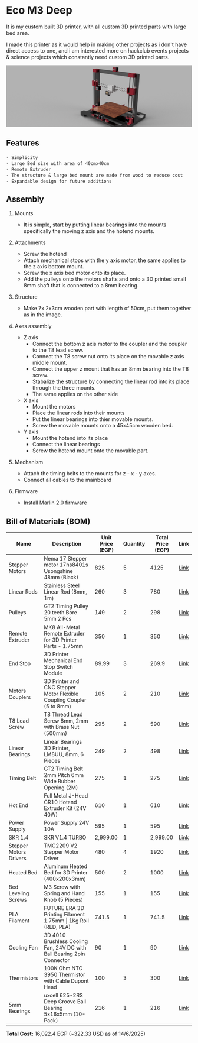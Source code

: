 # Eco M3 Deep
It is my custom built 3D printer, with all custom 3D printed parts with large bed area.

I made this printer as it would help in making other projects as i don't have direct access to one, and i am interested more on hackclub events projects & science projects which constantly need custom 3D printed parts.

![The Printer](./Rendered/ThePrinter.png)

## Features 
    - Simplicity
    - Large Bed size with area of 40cmx40cm
    - Remote Extruder
    - The structure & large bed mount are made from wood to reduce cost
    - Expandable design for future additions

## Assembly
1. Mounts 

    - It is simple, start by putting linear bearings into the mounts specifically the moving z axis and the hotend mounts. 
2. Attachments
    -  Screw the hotend
    - Attach mechanical stops with the y axis motor, the same applies to the z axis bottom mount.
    - Screw the x axis bed motor onto its place.
    - Add the pulleys onto the motors shafts and onto a 3D printed small 8mm shaft that is connected to a 8mm bearing.
3. Structure
    - Make 7x 2x3cm wooden part with length of 50cm, put them together as in the image.
4. Axes assembly
    - Z axis
        - Connect the bottom z axis motor to the coupler and the coupler to the T8 lead screw.
        - Connect the T8 screw nut onto its place on the movable z axis middle mount.
        - Connect the upper z mount that has an 8mm bearing into the T8 screw.
        - Stabalize the structure by connecting the linear rod into its place through the three mounts.
        - The same applies on the other side
    - X axis
        - Mount the motors
        - Place the linear rods into their mounts 
        - Put the linear bearings into thier movable mounts.
        - Screw the movable mounts onto a 45x45cm wooden bed.
    - Y axis
        - Mount the hotend into its place
        - Connect the linear bearings
        - Screw the hotend mount onto the movable part.
5. Mechanism
    - Attach the timing belts to the mounts for z - x - y axes.
    - Connect all cables to the mainboard
6. Firmware
    - Install Marlin 2.0 firmware

## Bill of Materials (BOM)


| Name                  | Description                                                                 | Unit Price (EGP) | Quantity | Total Price (EGP) | Link |
|-----------------------|-----------------------------------------------------------------------------|------------------|----------|-------------------|------|
| Stepper Motors        | Nema 17 Stepper motor 17hs8401s Usongshine 48mm (Black)                    | 825              | 5        | 4125              | [Link](https://www.amazon.eg/-/en/gp/product/B0969CFKLM/ref=ox_sc_act_title_1?smid=A26I4OU0GDWZ7W&psc=1) |
| Linear Rods           | Stainless Steel Linear Rod (8mm, 1m)                                        | 260              | 3        | 780               | [Link](https://www.amazon.eg/-/en/gp/product/B09Z3QJF1P/ref=ox_sc_act_title_2?smid=A3G2ZVUBEERR0N&psc=1) |
| Pulleys               | GT2 Timing Pulley 20 teeth Bore 5mm 2 Pcs                                   | 149              | 2        | 298               | [Link](https://www.amazon.eg/-/en/gp/product/B0969JNT3G/ref=ox_sc_act_title_2?smid=A26I4OU0GDWZ7W&psc=1) |
| Remote Extruder       | MK8 All-Metal Remote Extruder for 3D Printer Parts - 1.75mm                 | 350              | 1        | 350               | [Link](https://www.amazon.eg/-/en/gp/product/B0968WV7D8/ref=ox_sc_act_title_4?smid=A26I4OU0GDWZ7W&psc=1) |
| End Stop              | 3D Printer Mechanical End Stop Switch Module                                | 89.99            | 3        | 269.9             | [Link](https://www.amazon.eg/-/en/gp/product/B0968R6TJ8/ref=ox_sc_act_title_5?smid=A1G5VPUVPXBMQ6&psc=1) |
| Motors Couplers       | 3D Printer and CNC Stepper Motor Flexible Coupling Coupler (5 to 8mm)       | 105              | 2        | 210               | [Link](https://www.amazon.eg/-/en/gp/product/B0968ZBB2J/ref=ox_sc_act_title_6?smid=A26I4OU0GDWZ7W&psc=1) |
| T8 Lead Screw         | T8 Thread Lead Screw 8mm, 2mm with Brass Nut (500mm)                       | 295              | 2        | 590               | [Link](https://www.amazon.eg/-/en/gp/product/B0969HF39S/ref=ox_sc_act_title_7?smid=A22MDF17B7GE04&psc=1) |
| Linear Bearings       | Linear Bearings 3D Printer, LM8UU, 8mm, 6 Pieces                            | 249              | 2        | 498               | [Link](https://www.amazon.eg/-/en/gp/product/B0968Y5C94/ref=ox_sc_act_title_8?smid=A3HOVOH12T9VII&psc=1) |
| Timing Belt           | GT2 Timing Belt 2mm Pitch 6mm Wide Rubber Opening (2M)                      | 275              | 1        | 275               | [Link](https://www.amazon.eg/-/en/gp/product/B099DC5JK5/ref=ox_sc_act_title_9?smid=A26I4OU0GDWZ7W&psc=1) |
| Hot End               | Full Metal J-Head CR10 Hotend Extruder Kit (24V 40W)                        | 610              | 1        | 610               | [Link](https://www.amazon.eg/-/en/gp/product/B082WQVCKT/ref=ox_sc_act_title_10?smid=A3HOVOH12T9VII&psc=1) |
| Power Supply          | Power Supply 24V 10A                                                        | 595              | 1        | 595               | [Link](https://www.amazon.eg/-/en/gp/product/B0DR633KMW/ref=ox_sc_act_title_11?smid=A2DMKAT7ZKLGQN&psc=1) |
| SKR 1.4              | SKR V1.4 TURBO                                                              | 2,999.00         | 1        | 2,999.00          | [Link](https://www.amazon.eg/-/en/gp/product/B09BMGXJ8S/ref=ox_sc_act_title_12?smid=A3HOVOH12T9VII&psc=1) |
| Stepper Motors Drivers | TMC2209 V2 Stepper Motor Driver                                            | 480              | 4        | 1920              | [Link](https://www.amazon.eg/-/en/gp/product/B0DJZL2XPQ/ref=ox_sc_act_title_15?smid=ANKKSL5YJGFAH&psc=1) |
| Heated Bed            | Aluminum Heated Bed for 3D Printer (400x200x3mm)                            | 500              | 2        | 1000              | [Link](https://www.amazon.eg/-/en/gp/product/B099D8ZBVM/ref=ox_sc_act_title_1?smid=A2TUHD4CZOFOST&psc=1) |
| Bed Leveling Screws   | M3 Screw with Spring and Hand Knob (5 Pieces)                               | 155              | 1        | 155               | [Link](https://www.amazon.eg/-/en/gp/product/B0968XHW56/ref=ewc_pr_img_1?smid=A22MDF17B7GE04&psc=1) |
| PLA Filament          | FUTURE ERA 3D Printing Filament 1.75mm \| 1Kg Roll (RED, PLA)               | 741.5            | 1        | 741.5             | [Link](https://www.amazon.eg/-/en/gp/product/B0F5X34KG2/ref=ewc_pr_img_1?smid=A3TF4AIIHFQJ8B&th=1) |
| Cooling Fan           | 3D 4010 Brushless Cooling Fan, 24V DC with Ball Bearing 2pin Connector      | 90               | 1        | 90                | [Link](https://www.amazon.eg/-/en/gp/product/B0DJ9R2ZJ3/ref=ewc_pr_img_1?smid=A2DMKAT7ZKLGQN&psc=1) |
| Thermistors           | 100K Ohm NTC 3950 Thermistor with Cable Dupont Head                         | 100              | 3        | 300               | [Link](https://www.amazon.eg/-/en/gp/product/B09MSPWTM5/ref=ewc_pr_img_1?smid=A26I4OU0GDWZ7W&psc=1) |
| 5mm Bearings          | uxcell 625-2RS Deep Groove Ball Bearing 5x16x5mm (10-Pack)                 | 216              | 1        | 216               | [Link](https://www.amazon.eg/-/en/gp/product/B07TML6YP4/ref=ox_sc_act_title_1?smid=A24L91U83A8RCR&psc=1) |

**Total Cost:** 16,022.4 EGP (~322.33 USD as of 14/6/2025)